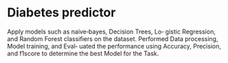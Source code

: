 # Diabetes predictor 
Apply models such as naive‐bayes, Decision Trees, Lo‐ gistic Regression, and Random Forest classifiers on the dataset.
Performed Data processing, Model training, and Eval‐ uated the performance using Accuracy, Precision, and f1score to determine the best Model for the Task.

